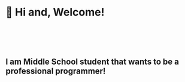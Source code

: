 <p align="center">
  <h1>👋 Hi and, Welcome!<h1> <br/>
  <h2>I am Middle School student that wants to be a professional programmer!</h2>
</p>
